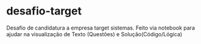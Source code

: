 # desafio-target

Desafio de candidatura a empresa target sistemas. Feito via notebook para ajudar na visualização de Texto (Questões) e Solução(Código/Lógica)
